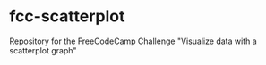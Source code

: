 # fcc-scatterplot
Repository for the FreeCodeCamp Challenge "Visualize data with a scatterplot graph"  
  